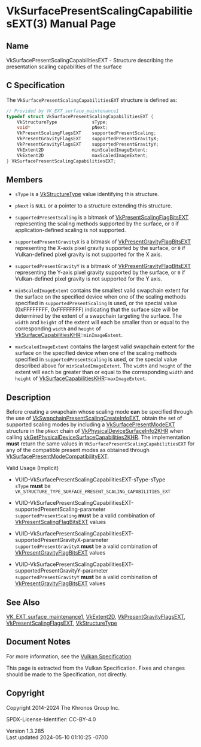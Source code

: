 # VkSurfacePresentScalingCapabilitiesEXT(3) Manual Page

## Name

VkSurfacePresentScalingCapabilitiesEXT - Structure describing the
presentation scaling capabilities of the surface



## <a href="#_c_specification" class="anchor"></a>C Specification

The `VkSurfacePresentScalingCapabilitiesEXT` structure is defined as:

``` c
// Provided by VK_EXT_surface_maintenance1
typedef struct VkSurfacePresentScalingCapabilitiesEXT {
    VkStructureType             sType;
    void*                       pNext;
    VkPresentScalingFlagsEXT    supportedPresentScaling;
    VkPresentGravityFlagsEXT    supportedPresentGravityX;
    VkPresentGravityFlagsEXT    supportedPresentGravityY;
    VkExtent2D                  minScaledImageExtent;
    VkExtent2D                  maxScaledImageExtent;
} VkSurfacePresentScalingCapabilitiesEXT;
```

## <a href="#_members" class="anchor"></a>Members

- `sType` is a [VkStructureType](https://registry.khronos.org/vulkan/specs/1.3-extensions/man/html/VkStructureType.html) value identifying
  this structure.

- `pNext` is `NULL` or a pointer to a structure extending this
  structure.

- `supportedPresentScaling` is a bitmask of
  [VkPresentScalingFlagBitsEXT](https://registry.khronos.org/vulkan/specs/1.3-extensions/man/html/VkPresentScalingFlagBitsEXT.html)
  representing the scaling methods supported by the surface, or `0` if
  application-defined scaling is not supported.

- `supportedPresentGravityX` is a bitmask of
  [VkPresentGravityFlagBitsEXT](https://registry.khronos.org/vulkan/specs/1.3-extensions/man/html/VkPresentGravityFlagBitsEXT.html)
  representing the X-axis pixel gravity supported by the surface, or `0`
  if Vulkan-defined pixel gravity is not supported for the X axis.

- `supportedPresentGravityY` is a bitmask of
  [VkPresentGravityFlagBitsEXT](https://registry.khronos.org/vulkan/specs/1.3-extensions/man/html/VkPresentGravityFlagBitsEXT.html)
  representing the Y-axis pixel gravity supported by the surface, or `0`
  if Vulkan-defined pixel gravity is not supported for the Y axis.

- `minScaledImageExtent` contains the smallest valid swapchain extent
  for the surface on the specified device when one of the scaling
  methods specified in `supportedPresentScaling` is used, or the special
  value (0xFFFFFFFF, 0xFFFFFFFF) indicating that the surface size will
  be determined by the extent of a swapchain targeting the surface. The
  `width` and `height` of the extent will each be smaller than or equal
  to the corresponding `width` and `height` of
  [VkSurfaceCapabilitiesKHR](https://registry.khronos.org/vulkan/specs/1.3-extensions/man/html/VkSurfaceCapabilitiesKHR.html)::`minImageExtent`.

- `maxScaledImageExtent` contains the largest valid swapchain extent for
  the surface on the specified device when one of the scaling methods
  specified in `supportedPresentScaling` is used, or the special value
  described above for `minScaledImageExtent`. The `width` and `height`
  of the extent will each be greater than or equal to the corresponding
  `width` and `height` of
  [VkSurfaceCapabilitiesKHR](https://registry.khronos.org/vulkan/specs/1.3-extensions/man/html/VkSurfaceCapabilitiesKHR.html)::`maxImageExtent`.

## <a href="#_description" class="anchor"></a>Description

Before creating a swapchain whose scaling mode **can** be specified
through the use of
[VkSwapchainPresentScalingCreateInfoEXT](https://registry.khronos.org/vulkan/specs/1.3-extensions/man/html/VkSwapchainPresentScalingCreateInfoEXT.html),
obtain the set of supported scaling modes by including a
[VkSurfacePresentModeEXT](https://registry.khronos.org/vulkan/specs/1.3-extensions/man/html/VkSurfacePresentModeEXT.html) structure in the
`pNext` chain of
[VkPhysicalDeviceSurfaceInfo2KHR](https://registry.khronos.org/vulkan/specs/1.3-extensions/man/html/VkPhysicalDeviceSurfaceInfo2KHR.html)
when calling
[vkGetPhysicalDeviceSurfaceCapabilities2KHR](https://registry.khronos.org/vulkan/specs/1.3-extensions/man/html/vkGetPhysicalDeviceSurfaceCapabilities2KHR.html).
The implementation **must** return the same values in
`VkSurfacePresentScalingCapabilitiesEXT` for any of the compatible
present modes as obtained through
[VkSurfacePresentModeCompatibilityEXT](https://registry.khronos.org/vulkan/specs/1.3-extensions/man/html/VkSurfacePresentModeCompatibilityEXT.html).

Valid Usage (Implicit)

- <a href="#VUID-VkSurfacePresentScalingCapabilitiesEXT-sType-sType"
  id="VUID-VkSurfacePresentScalingCapabilitiesEXT-sType-sType"></a>
  VUID-VkSurfacePresentScalingCapabilitiesEXT-sType-sType  
  `sType` **must** be
  `VK_STRUCTURE_TYPE_SURFACE_PRESENT_SCALING_CAPABILITIES_EXT`

- <a
  href="#VUID-VkSurfacePresentScalingCapabilitiesEXT-supportedPresentScaling-parameter"
  id="VUID-VkSurfacePresentScalingCapabilitiesEXT-supportedPresentScaling-parameter"></a>
  VUID-VkSurfacePresentScalingCapabilitiesEXT-supportedPresentScaling-parameter  
  `supportedPresentScaling` **must** be a valid combination of
  [VkPresentScalingFlagBitsEXT](https://registry.khronos.org/vulkan/specs/1.3-extensions/man/html/VkPresentScalingFlagBitsEXT.html) values

- <a
  href="#VUID-VkSurfacePresentScalingCapabilitiesEXT-supportedPresentGravityX-parameter"
  id="VUID-VkSurfacePresentScalingCapabilitiesEXT-supportedPresentGravityX-parameter"></a>
  VUID-VkSurfacePresentScalingCapabilitiesEXT-supportedPresentGravityX-parameter  
  `supportedPresentGravityX` **must** be a valid combination of
  [VkPresentGravityFlagBitsEXT](https://registry.khronos.org/vulkan/specs/1.3-extensions/man/html/VkPresentGravityFlagBitsEXT.html) values

- <a
  href="#VUID-VkSurfacePresentScalingCapabilitiesEXT-supportedPresentGravityY-parameter"
  id="VUID-VkSurfacePresentScalingCapabilitiesEXT-supportedPresentGravityY-parameter"></a>
  VUID-VkSurfacePresentScalingCapabilitiesEXT-supportedPresentGravityY-parameter  
  `supportedPresentGravityY` **must** be a valid combination of
  [VkPresentGravityFlagBitsEXT](https://registry.khronos.org/vulkan/specs/1.3-extensions/man/html/VkPresentGravityFlagBitsEXT.html) values

## <a href="#_see_also" class="anchor"></a>See Also

[VK_EXT_surface_maintenance1](https://registry.khronos.org/vulkan/specs/1.3-extensions/man/html/VK_EXT_surface_maintenance1.html),
[VkExtent2D](https://registry.khronos.org/vulkan/specs/1.3-extensions/man/html/VkExtent2D.html),
[VkPresentGravityFlagsEXT](https://registry.khronos.org/vulkan/specs/1.3-extensions/man/html/VkPresentGravityFlagsEXT.html),
[VkPresentScalingFlagsEXT](https://registry.khronos.org/vulkan/specs/1.3-extensions/man/html/VkPresentScalingFlagsEXT.html),
[VkStructureType](https://registry.khronos.org/vulkan/specs/1.3-extensions/man/html/VkStructureType.html)

## <a href="#_document_notes" class="anchor"></a>Document Notes

For more information, see the <a
href="https://registry.khronos.org/vulkan/specs/1.3-extensions/html/vkspec.html#VkSurfacePresentScalingCapabilitiesEXT"
target="_blank" rel="noopener">Vulkan Specification</a>

This page is extracted from the Vulkan Specification. Fixes and changes
should be made to the Specification, not directly.

## <a href="#_copyright" class="anchor"></a>Copyright

Copyright 2014-2024 The Khronos Group Inc.

SPDX-License-Identifier: CC-BY-4.0

Version 1.3.285  
Last updated 2024-05-10 01:10:25 -0700
